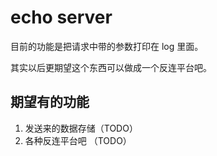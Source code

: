 # echo server

目前的功能是把请求中带的参数打印在 log 里面。

其实以后更期望这个东西可以做成一个反连平台吧。

## 期望有的功能

1. 发送来的数据存储（TODO）
2. 各种反连平台吧 （TODO）
